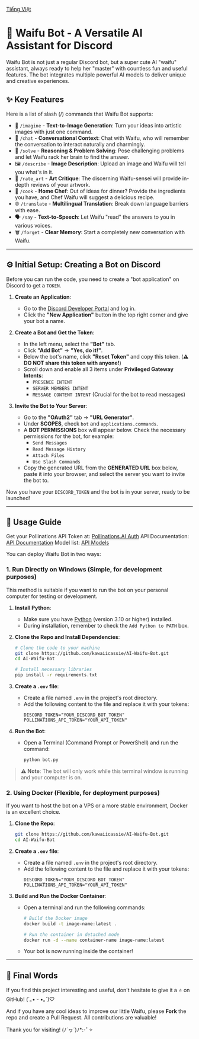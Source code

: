 [Tiếng Việt](./README.md)

# 🤖 Waifu Bot - A Versatile AI Assistant for Discord

Waifu Bot is not just a regular Discord bot, but a super cute AI "waifu" assistant, always ready to help her "master" with countless fun and useful features. The bot integrates multiple powerful AI models to deliver unique and creative experiences.

## ✨ Key Features

Here is a list of slash (/) commands that Waifu Bot supports:

-   🎨 `/imagine` - **Text-to-Image Generation**: Turn your ideas into artistic images with just one command.
-   💬 `/chat` - **Conversational Context**: Chat with Waifu, who will remember the conversation to interact naturally and charmingly.
-   🧠 `/solve` - **Reasoning & Problem Solving**: Pose challenging problems and let Waifu rack her brain to find the answer.
-   🖼️ `/describe` - **Image Description**: Upload an image and Waifu will tell you what's in it.
-   🧐 `/rate_art` - **Art Critique**: The discerning Waifu-sensei will provide in-depth reviews of your artwork.
-   🍳 `/cook` - **Home Chef**: Out of ideas for dinner? Provide the ingredients you have, and Chef Waifu will suggest a delicious recipe.
-   🌐 `/translate` - **Multilingual Translation**: Break down language barriers with ease.
-   🗣️ `/say` - **Text-to-Speech**: Let Waifu "read" the answers to you in various voices.
-   🗑️ `/forget` - **Clear Memory**: Start a completely new conversation with Waifu.

---

## ⚙️ Initial Setup: Creating a Bot on Discord

Before you can run the code, you need to create a "bot application" on Discord to get a `TOKEN`.

1.  **Create an Application**:
    -   Go to the [Discord Developer Portal](https://discord.com/developers/applications) and log in.
    -   Click the **"New Application"** button in the top right corner and give your bot a name.

2.  **Create a Bot and Get the Token**:
    -   In the left menu, select the **"Bot"** tab.
    -   Click **"Add Bot"** -> **"Yes, do it!"**.
    -   Below the bot's name, click **"Reset Token"** and copy this token. (**⚠️ DO NOT share this token with anyone!**)
    -   Scroll down and enable all 3 items under **Privileged Gateway Intents**:
        -   `PRESENCE INTENT`
        -   `SERVER MEMBERS INTENT`
        -   `MESSAGE CONTENT INTENT` (Crucial for the bot to read messages)

3.  **Invite the Bot to Your Server**:
    -   Go to the **"OAuth2"** tab -> **"URL Generator"**.
    -   Under **SCOPES**, check `bot` and `applications.commands`.
    -   A **BOT PERMISSIONS** box will appear below. Check the necessary permissions for the bot, for example:
        -   `Send Messages`
        -   `Read Message History`
        -   `Attach Files`
        -   `Use Slash Commands`
    -   Copy the generated URL from the **GENERATED URL** box below, paste it into your browser, and select the server you want to invite the bot to.

Now you have your `DISCORD_TOKEN` and the bot is in your server, ready to be launched!

---

## 🚀 Usage Guide
Get your Pollinations API Token at: [Pollinations.AI Auth](https://auth.pollinations.ai/)
API Documentation: [API Documentation](https://auth.pollinations.ai/)
Model list: [API Models](https://text.pollinations.ai/models)

You can deploy Waifu Bot in two ways:

### 1. Run Directly on Windows (Simple, for development purposes)

This method is suitable if you want to run the bot on your personal computer for testing or development.

1.  **Install Python**:
    -   Make sure you have [Python](https://www.python.org/downloads/) (version 3.10 or higher) installed.
    -   During installation, remember to check the `Add Python to PATH` box.

2.  **Clone the Repo and Install Dependencies**:
    ```bash
    # Clone the code to your machine
    git clone https://github.com/kawaiicassie/AI-Waifu-Bot.git
    cd AI-Waifu-Bot

    # Install necessary libraries
    pip install -r requirements.txt
    ```

3.  **Create a `.env` file**:
    -   Create a file named `.env` in the project's root directory.
    -   Add the following content to the file and replace it with your tokens:
        ```
        DISCORD_TOKEN="YOUR_DISCORD_BOT_TOKEN"
        POLLINATIONS_API_TOKEN="YOUR_API_TOKEN"
        ```

4.  **Run the Bot**:
    -   Open a Terminal (Command Prompt or PowerShell) and run the command:
        ```bash
        python bot.py
        ```
> **⚠️ Note**: The bot will only work while this terminal window is running and your computer is on.

### 2. Using Docker (Flexible, for deployment purposes)

If you want to host the bot on a VPS or a more stable environment, Docker is an excellent choice.

1.  **Clone the Repo**:
    ```bash
    git clone https://github.com/kawaiicassie/AI-Waifu-Bot.git
    cd AI-Waifu-Bot
    ```

2.  **Create a `.env` file**:
    -   Create a file named `.env` in the project's root directory.
    -   Add the following content to the file and replace it with your tokens:
        ```
        DISCORD_TOKEN="YOUR_DISCORD_BOT_TOKEN"
        POLLINATIONS_API_TOKEN="YOUR_API_TOKEN"
        ```

3.  **Build and Run the Docker Container**:
    -   Open a terminal and run the following commands:
        ```bash
        # Build the Docker image
        docker build -t image-name:latest .

        # Run the container in detached mode
        docker run -d --name container-name image-name:latest
        ```
    -   Your bot is now running inside the container!

---

## 💜 Final Words

If you find this project interesting and useful, don't hesitate to give it a ⭐ on GitHub! (´｡• ᵕ •｡`)♡

And if you have any cool ideas to improve our little Waifu, please **Fork** the repo and create a Pull Request. All contributions are valuable!

Thank you for visiting! (ﾉ´ヮ´)ﾉ*:･ﾟ✧

